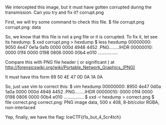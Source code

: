 We intercepted this image, but it must have gotten corrupted during the transmission. Can you try and fix it? corrupt.png

First, we will try some command to check this file.
    $ file corrupt.png
    corrupt.png: data

So, we know that this file is not a png file or it is corrupted. To fix it, let see its hexdump:
    $ xxd corrupt.png > hexdump
    $ less hexdump
    00000000: 9050 4e47 0e1a 0a1b 0000 000d 4948 4452  .PNG........IHDR
    00000010: 0000 01f4 0000 0198 0806 0000 00b4 e010  ................

Compare this with PNG file header ( or significant ) at http://forensicswiki.org/wiki/Portable_Network_Graphics_(PNG)

It must have this form
    89 50 4E 47 0D 0A 1A 0A

So, just use vim to correct this:
    $ vim hexdump
    00000000: 8950 4e47 0d0a 1a0a 0000 000d 4948 4452  .PNG........IHDR
    00000010: 0000 01f4 0000 0198 0806 0000 00b4 e010  ................
    $ xxd -r hexdump > correct.png
    $ file correct.png 
    correct.png: PNG image data, 500 x 408, 8-bit/color RGBA, non-interlaced

Yep, finally, we have the flag: IceCTF{t1s_but_4_5cr4tch}
